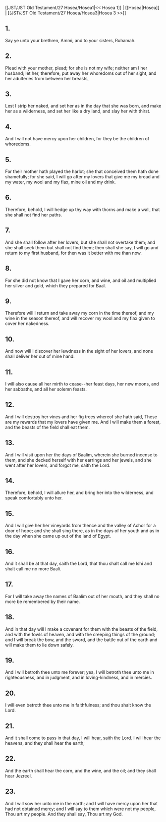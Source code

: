 [[JST/JST Old Testament/27 Hosea/Hosea1|<< Hosea 1]] | [[Hosea|Hosea]] | [[JST/JST Old Testament/27 Hosea/Hosea3|Hosea 3 >>]]
## 1.
Say ye unto your brethren, Ammi, and to your sisters, Ruhamah.
## 2.
Plead with your mother, plead; for she is not my wife; neither am I her husband; let her, therefore, put away her whoredoms out of her sight, and her adulteries from between her breasts,
## 3.
Lest I strip her naked, and set her as in the day that she was born, and make her as a wilderness, and set her like a dry land, and slay her with thirst.
## 4.
And I will not have mercy upon her children, for they be the children of whoredoms.
## 5.
For their mother hath played the harlot; she that conceived them hath done shamefully; for she said, I will go after my lovers that give me my bread and my water, my wool and my flax, mine oil and my drink.
## 6.
Therefore, behold, I will hedge up thy way with thorns and make a wall, that she shall not find her paths.
## 7.
And she shall follow after her lovers, but she shall not overtake them; and she shall seek them but shall not find them; then shall she say, I will go and return to my first husband, for then was it better with me than now.
## 8.
For she did not know that I gave her corn, and wine, and oil and multiplied her silver and gold, which they prepared for Baal.
## 9.
Therefore will I return and take away my corn in the time thereof, and my wine in the season thereof, and will recover my wool and my flax given to cover her nakedness.
## 10.
And now will I discover her lewdness in the sight of her lovers, and none shall deliver her out of mine hand.
## 11.
I will also cause all her mirth to cease\--her feast days, her new moons, and her sabbaths, and all her solemn feasts.
## 12.
And I will destroy her vines and her fig trees whereof she hath said, These are my rewards that my lovers have given me. And I will make them a forest, and the beasts of the field shall eat them.
## 13.
And I will visit upon her the days of Baalim, wherein she burned incense to them, and she decked herself with her earrings and her jewels, and she went after her lovers, and forgot me, saith the Lord.
## 14.
Therefore, behold, I will allure her, and bring her into the wilderness, and speak comfortably unto her.
## 15.
And I will give her her vineyards from thence and the valley of Achor for a door of hope; and she shall sing there, as in the days of her youth and as in the day when she came up out of the land of Egypt.
## 16.
And it shall be at that day, saith the Lord, that thou shalt call me Ishi and shalt call me no more Baali.
## 17.
For I will take away the names of Baalim out of her mouth, and they shall no more be remembered by their name.
## 18.
And in that day will I make a covenant for them with the beasts of the field, and with the fowls of heaven, and with the creeping things of the ground; and I will break the bow, and the sword, and the battle out of the earth and will make them to lie down safely.
## 19.
And I will betroth thee unto me forever; yea, I will betroth thee unto me in righteousness, and in judgment, and in loving-kindness, and in mercies.
## 20.
I will even betroth thee unto me in faithfulness; and thou shalt know the Lord.
## 21.
And it shall come to pass in that day, I will hear, saith the Lord. I will hear the heavens, and they shall hear the earth;
## 22.
And the earth shall hear the corn, and the wine, and the oil; and they shall hear Jezreel.
## 23.
And I will sow her unto me in the earth; and I will have mercy upon her that had not obtained mercy; and I will say to them which were not my people, Thou art my people. And they shall say, Thou art my God.

